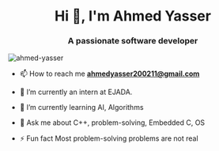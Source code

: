 <h1 align="center">Hi 👋, I'm Ahmed Yasser</h1>
<h3 align="center">A passionate software developer</h3>


<p align="left"> <img src="https://komarev.com/ghpvc/?username=ahmedyasser20&label=Profile%20views&color=0e75b6&style=flat" alt="ahmed-yasser" /> </p>


- 📫 How to reach me **ahmedyasser200211@gmail.com**

- 🔭 I’m currently an intern at EJADA.

- 🌱 I’m currently learning AI, Algorithms

- 💬 Ask me about C++, problem-solving, Embedded C, OS
  
- ⚡ Fun fact Most problem-solving problems are not real
